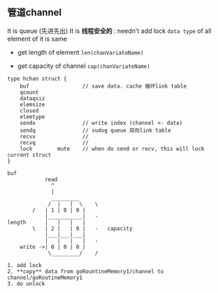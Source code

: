 ##  管道channel
It is queue (先进先出)
It is **线程安全的** : needn't add lock 
`data type` of all element of it is same

* get length of element
`len(chanVariateName)` 

* get capacity of channel 
`cap(chanVariateName)` 


```shell
type hchan struct {
	buf					// save data. cache 循环link table
	qcount 
	dataqsiz
	elemsize
	closed
	elemtype
	sendx				// write index (channel <- data)
	sendq				// sudog queue 双向link table
	recvx				// 
	recvq				//
	lock		mute	// when do send or recv, this will lock current struct
}
```
```shell
buf
			read
			  ^
			  |
			  _________
			 /  |   |  \ 	\
		/	| 1	| 0 | 0 |
			|___________|	-
length		|   |   |   |
		\	| 2 |   | 0 |	-	capacity
			|___|___|___|
			|	|   |	|	-
	write ->| 0	| 0	| 0 |	
			 \_________/ 	/
       
1. add lock
2. **copy** data from goRountineMemory1/channel to channel/goRoutineMemory1
3. do unlock
```

